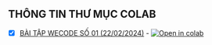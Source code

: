 ## THÔNG TIN THƯ MỤC COLAB

 - [x] [BÀI TẬP WECODE SỐ 01 (22/02/2024)](TH1.ipynb) - [![Open in colab](https://colab.research.google.com/assets/colab-badge.svg)](https://colab.research.google.com/github/khienht/CS114.O21.KHCL/blob/main/WeCode/TH1.ipynb)
